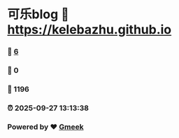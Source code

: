 # 可乐blog :link: https://kelebazhu.github.io 
### :page_facing_up: [6](https://kelebazhu.github.io/tag.html) 
### :speech_balloon: 0 
### :hibiscus: 1196 
### :alarm_clock: 2025-09-27 13:13:38 
### Powered by :heart: [Gmeek](https://github.com/Meekdai/Gmeek)
